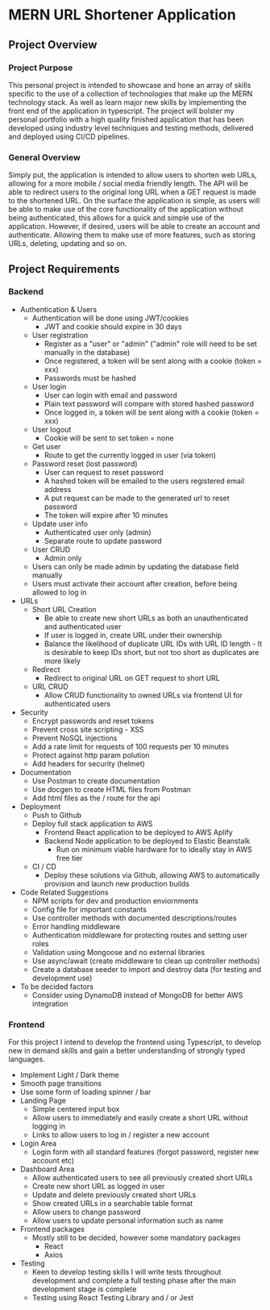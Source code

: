 # MERN URL Shortener Application

## Project Overview

### Project Purpose

This personal project is intended to showcase and hone an array of skills specific to the use of a collection of technologies that make up the MERN technology stack. As well as learn major new skills by implementing the front end of the application in typescript. The project will bolster my personal portfolio with a high quality finished application that has been developed using industry level techniques and testing methods, delivered and deployed using CI/CD pipelines.

### General Overview

Simply put, the application is intended to allow users to shorten web URLs, allowing for a more mobile / social media friendly length. The API will be able to redirect users to the original long URL when a GET request is made to the shortened URL.
On the surface the application is simple, as users will be able to make use of the core functionality of the application without being authenticated, this allows for a quick and simple use of the application. However, if desired, users will be able to create an account and authenticate. Allowing them to make use of more features, such as storing URLs, deleting, updating and so on.

## Project Requirements

### Backend

- Authentication & Users
  - Authentication will be done using JWT/cookies
    - JWT and cookie should expire in 30 days
  - User registration
    - Register as a "user" or "admin" ("admin" role will need to be set manually in the database)
    - Once registered, a token will be sent along with a cookie (token = xxx)
    - Passwords must be hashed
  - User login
    - User can login with email and password
    - Plain text password will compare with stored hashed password
    - Once logged in, a token will be sent along with a cookie (token = xxx)
  - User logout
    - Cookie will be sent to set token = none
  - Get user
    - Route to get the currently logged in user (via token)
  - Password reset (lost password)
    - User can request to reset password
    - A hashed token will be emailed to the users registered email address
    - A put request can be made to the generated url to reset password
    - The token will expire after 10 minutes
  - Update user info
    - Authenticated user only (admin)
    - Separate route to update password
  - User CRUD
    - Admin only
  - Users can only be made admin by updating the database field manually
  - Users must activate their account after creation, before being allowed to log in
- URLs
  - Short URL Creation
    - Be able to create new short URLs as both an unauthenticated and authenticated user
    - If user is logged in, create URL under their ownership
    - Balance the likelihood of duplicate URL IDs with URL ID length - It is desirable to keep IDs short, but not too short as duplicates are more likely
  - Redirect
    - Redirect to original URL on GET request to short URL
  - URL CRUD
    - Allow CRUD functionality to owned URLs via frontend UI for authenticated users
- Security
  - Encrypt passwords and reset tokens
  - Prevent cross site scripting - XSS
  - Prevent NoSQL injections
  - Add a rate limit for requests of 100 requests per 10 minutes
  - Protect against http param polution
  - Add headers for security (helmet)
- Documentation
  - Use Postman to create documentation
  - Use docgen to create HTML files from Postman
  - Add html files as the / route for the api
- Deployment
  - Push to Github
  - Deploy full stack application to AWS
    - Frontend React application to be deployed to AWS Aplify
    - Backend Node application to be deployed to Elastic Beanstalk
      - Run on minimum viable hardware for to ideally stay in AWS free tier
  - CI / CD
    - Deploy these solutions via Github, allowing AWS to automatically provision and launch new production builds
- Code Related Suggestions
  - NPM scripts for dev and production enviornments
  - Config file for important constants
  - Use controller methods with documented descriptions/routes
  - Error handling middleware
  - Authentication middleware for protecting routes and setting user roles
  - Validation using Mongoose and no external libraries
  - Use async/await (create middleware to clean up controller methods)
  - Create a database seeder to import and destroy data (for testing and development use)
- To be decided factors
  - Consider using DynamoDB instead of MongoDB for better AWS integration

### Frontend

For this project I intend to develop the frontend using Typescript, to develop new in demand skills and gain a better understanding of strongly typed languages.

- Implement Light / Dark theme
- Smooth page transitions
- Use some form of loading spinner / bar
- Landing Page
  - Simple centered input box
  - Allow users to immediately and easily create a short URL without logging in
  - Links to allow users to log in / register a new account
- Login Area
  - Login form with all standard features (forgot password, register new account etc)
- Dashboard Area
  - Allow authenticated users to see all previously created short URLs
  - Create new short URL as logged in user
  - Update and delete previously created short URLs
  - Show created URLs in a searchable table format
  - Allow users to change password
  - Allow users to update personal information such as name
- Frontend packages
  - Mostly still to be decided, however some mandatory packages
    - React
    - Axios
- Testing
  - Keen to develop testing skills I will write tests throughout development and complete a full testing phase after the main development stage is complete
  - Testing using React Testing Library and / or Jest
